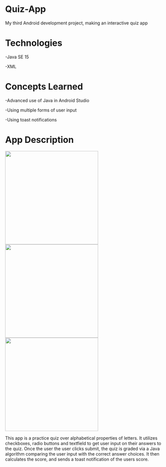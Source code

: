 # Quiz-App
My third Android development project, making an interactive quiz app

# Technologies
<p>-Java SE 15</p>
<p>-XML</p>

# Concepts Learned
<p>-Advanced use of Java in Android Studio</p>
<p>-Using multiple forms of user input</p>
<p>-Using toast notifications<p>

# App Description
<p><img src="https://user-images.githubusercontent.com/44735420/96393584-2d1b0480-1185-11eb-9c4a-ed498da61fba.png" width="300"/>
<img src="https://user-images.githubusercontent.com/44735420/96393712-913dc880-1185-11eb-8b24-935f422afa06.png" width="300"/>
<img src="https://user-images.githubusercontent.com/44735420/96393540-0b218200-1185-11eb-9233-32d85f943169.png" width="300"/></p>
<p>This app is a practice quiz over alphabetical properties of letters. It utilizes checkboxes, radio buttons and textfield to get
user input on their answers to the quiz. Once the user the user clicks submit, the quiz is graded via a Java algorithm comparing the
user input with the correct answer choices. It then calculates the score, and sends a toast notification of the users score. 
